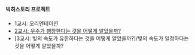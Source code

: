 
#### 빅히스토리 프로젝트
* 1교시: 오리엔테이션
* [2교시: 우주가 팽창한다는 것을 어떻게 알았을까?](https://github.com/madlymissyou/big-history-project/blob/master/%EB%B9%85%ED%9E%88%EC%8A%A4%ED%86%A0%EB%A6%AC2%EA%B5%90%EC%8B%9C.md)
* [3교시: 빛의 속도가 유한하다는 것을 어떻게 알았을까?]/빛의 속도가 일정하다는 것을 어떻게 알았을까?
